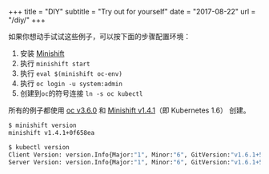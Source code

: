 +++
title = "DIY"
subtitle = "Try out for yourself"
date = "2017-08-22"
url = "/diy/"
+++

如果你想动手试试这些例子，可以按下面的步骤配置环境：

1. 安装 [Minishift](https://docs.openshift.org/latest/minishift/getting-started/installing.html)
1. 执行 `minishift start`
1. 执行 `eval $(minishift oc-env)`
1. 执行 `oc login -u system:admin`
1. 创建到`oc`的符号连接 `ln -s oc kubectl`

所有的例子都使用 [oc v3.6.0](https://github.com/openshift/origin/releases/tag/v3.6.0) 和 [Minishift v1.4.1](https://github.com/minishift/minishift/releases/tag/v1.4.1)（即 Kubernetes 1.6） 创建。

```bash
$ minishift version
minishift v1.4.1+0f658ea

$ kubectl version
Client Version: version.Info{Major:"1", Minor:"6", GitVersion:"v1.6.1+5115d708d7", GitCommit:"fff65cf", GitTreeState:"clean", BuildDate:"2017-07-30T21:47:33Z", GoVersion:"go1.7.6", Compiler:"gc", Platform:"windows/amd64"}
Server Version: version.Info{Major:"1", Minor:"6", GitVersion:"v1.6.1+5115d708d7", GitCommit:"fff65cf", GitTreeState:"clean", BuildDate:"2017-08-01T06:24:02Z", GoVersion:"go1.7.6", Compiler:"gc", Platform:"linux/amd64"}
```

